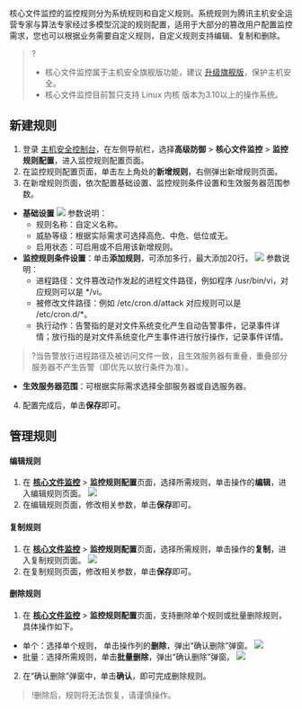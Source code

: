核心文件监控的监控规则分为系统规则和自定义规则。系统规则为腾讯主机安全运营专家与算法专家经过多模型沉淀的规则配置，适用于大部分的篡改用户配置监控需求，您也可以根据业务需要自定义规则，自定义规则支持编辑、复制和删除。
>?
>- 核心文件监控属于主机安全旗舰版功能，建议 [升级旗舰版](https://buy.cloud.tencent.com/yunjing?ADTAG=cwp.buy.pro.coreFile)，保护主机安全。
>- 核心文件监控目前暂只支持 Linux 内核 版本为3.10以上的操作系统。

## 新建规则
1. 登录 [主机安全控制台](https://console.cloud.tencent.com/cwp/defend/coreFile)，在左侧导航栏，选择**高级防御** > **核心文件监控** > **监控规则配置**，进入监控规则配置页面。
2. 在监控规则配置页面，单击左上角处的**新增规则**，右侧弹出新增规则页面。
3. 在新增规则页面，依次配置基础设置、监控规则条件设置和生效服务器范围参数。
 - **基础设置**
 ![](https://qcloudimg.tencent-cloud.cn/raw/4882aecbf1b1c2b40566eb086b7bdc16.png)
 参数说明：
    - 规则名称：自定义名称。
    - 威胁等级：根据实际需求可选择高危、中危、低位或无。
    - 启用状态：可启用或不启用该新增规则。
 - **监控规则条件设置**：单击**添加规则**，可添加多行，最大添加20行。
 ![](https://qcloudimg.tencent-cloud.cn/raw/827e31962b3ae02f5375c0a21681319d.png)
 参数说明：
    - 进程路径：文件篡改动作发起的进程文件路径，例如程序 /usr/bin/vi，对应规则可以是 */vi。
    - 被修改文件路径：例如 /etc/cron.d/attack 对应规则可以是 /etc/cron.d/*。
    - 执行动作：告警指的是对文件系统变化产生自动告警事件，记录事件详情；放行指的是对文件系统变化产生事件进行放行操作，记录事件详情。
>?当告警放行进程路径及被访问文件一致，且生效服务器有重叠，重叠部分服务器不产生告警（即优先以放行条件为准）。
 - **生效服务器范围**：可根据实际需求选择全部服务器或自选服务器。
4. 配置完成后，单击**保存**即可。

## 管理规则

#### 编辑规则
1. 在 **[核心文件监控](https://console.cloud.tencent.com/cwp/defend/coreFile/rule)** > **监控规则配置**页面，选择所需规则，单击操作的**编辑**，进入编辑规则页面。
![](https://qcloudimg.tencent-cloud.cn/raw/144a86e893fb30d7df5101f838715eee.png)
2. 在编辑规则页面，修改相关参数，单击**保存**即可。

#### 复制规则
1. 在 **[核心文件监控](https://console.cloud.tencent.com/cwp/defend/coreFile/rule)** > **监控规则配置**页面，选择所需规则，单击操作的**复制**，进入复制规则页面。
![](https://qcloudimg.tencent-cloud.cn/raw/ce4d797f3c7cf6bd2de1baed839dbca9.png)
2. 在复制规则页面，修改相关参数，单击**保存**即可。

#### 删除规则
1. 在 **[核心文件监控](https://console.cloud.tencent.com/cwp/defend/coreFile/rule)** > **监控规则配置**页面，支持删除单个规则或批量删除规则，具体操作如下。
 - 单个：选择单个规则， 单击操作列的**删除**，弹出“确认删除”弹窗。
![](https://qcloudimg.tencent-cloud.cn/raw/4e457772b773160b0b3587070d16ec7e.png) 
 - 批量：选择所需规则，单击**批量删除**，弹出“确认删除”弹窗。
 ![](https://qcloudimg.tencent-cloud.cn/raw/2d75f57800d83a52af20e036943590fe.png)
2. 在“确认删除”弹窗中，单击**确认**，即可完成删除规则。
>!删除后，规则将无法恢复，请谨慎操作。
>
